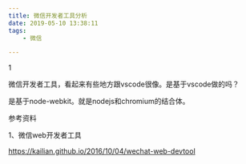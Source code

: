 ```yaml
---
title: 微信开发者工具分析
date: 2019-05-10 13:38:11
tags:
	- 微信

---
```


1

微信开发者工具，看起来有些地方跟vscode很像。是基于vscode做的吗？

是基于node-webkit。就是nodejs和chromium的结合体。



参考资料

1、微信web开发者工具

https://kailian.github.io/2016/10/04/wechat-web-devtool